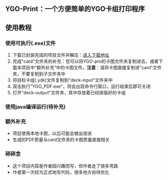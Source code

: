 ## YGO-Print：一个方便简单的YGO卡组打印程序

## 使用教程

### 使用可执行(.exe)文件

1. 下载已封装完成的项目文件并解压：[进入下载地址](https://github.com/Nightending/YGO-Print_PDF/releases/tag/YGO-print_PDF)
2. 完成"card"文件夹的补充：您可以将YGO-pro的卡图文件夹复制进去，或者下载本项目中“额外补充”中的卡图文件。**注意**：请将卡图直接复制进"card"文件夹，不要复制到子文件夹中
3. 将目标卡组(.ydk)文件复制到"deck-input"文件夹中
4. 双击执行"YGO_PDF.exe"，将会出现命令行窗口，运行结束后即可关闭
5. 打开"deck-output"文件夹，其中存放着已经排版好的卡组

### 使用java编译运行(待补充)


### 额外补充

- 项目使用本地卡图，以后可能会做出改进
- 生成的PDF质量与card文件夹的卡图质量直接相关

### 碎碎念

 - 这个项目内容是作者因兴趣而写，但作者走了很多弯路
 - 作者第一次较为正式地写代码，很多地方尚待优化
